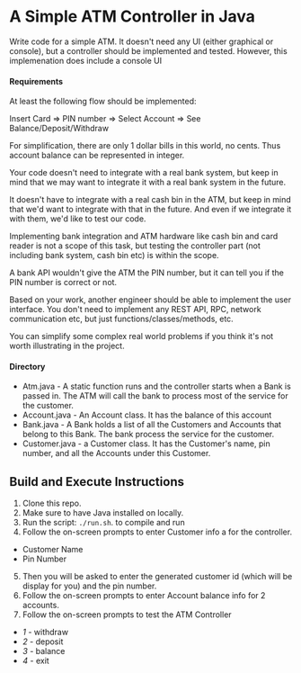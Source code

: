 # A Simple ATM Controller in Java

Write code for a simple ATM. It doesn't need any UI (either graphical or console), but a controller should be implemented and tested. However, this implemenation does include a console UI

#### Requirements

At least the following flow should be implemented:

Insert Card => PIN number => Select Account => See Balance/Deposit/Withdraw

For simplification, there are only 1 dollar bills in this world, no cents. Thus account balance can be represented in integer.

Your code doesn't need to integrate with a real bank system, but keep in mind that we may want to integrate it with a real bank system in the future.

It doesn't have to integrate with a real cash bin in the ATM, but keep in mind that we'd want to integrate with that in the future. And even if we integrate it with them, we'd like to test our code.

Implementing bank integration and ATM hardware like cash bin and card reader is not a scope of this task, but testing the controller part (not including bank system, cash bin etc) is within the scope.

A bank API wouldn't give the ATM the PIN number, but it can tell you if the PIN number is correct or not.

Based on your work, another engineer should be able to implement the user interface. You don't need to implement any REST API, RPC, network communication etc, but just functions/classes/methods, etc.

You can simplify some complex real world problems if you think it's not worth illustrating in the project.

#### Directory 

* Atm.java - A static function runs and the controller starts when a Bank is passed in. The ATM will call the bank to process most of the service for the customer.
* Account.java - An Account class. It has the balance of this account
* Bank.java - A Bank holds a list of all the Customers and Accounts that belong to this Bank. The bank process the service for the customer.
* Customer.java - a Customer class. It has the Customer's name, pin number, and all the Accounts under this Customer.

## Build and Execute Instructions

1. Clone this repo.
2. Make sure to have Java installed on locally.
3. Run the script: `./run.sh`. to compile and run
4. Follow the on-screen prompts to enter Customer info a for the controller.
  * Customer Name 
  * Pin Number 
5. Then you will be asked to enter the generated customer id (which will be display for you) and the pin number.
6. Follow the on-screen prompts to enter Account balance info for 2 accounts.
7. Follow the on-screen prompts to test the ATM Controller
  * _1_  - withdraw
  * _2_  - deposit
  * _3_  - balance
  * _4_  - exit
